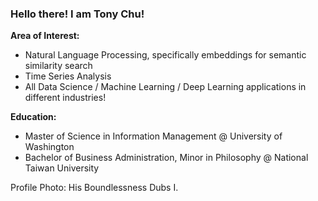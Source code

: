 ### Hello there! I am Tony Chu!

**Area of Interest:**
- Natural Language Processing, specifically embeddings for semantic similarity search
- Time Series Analysis
- All Data Science / Machine Learning / Deep Learning applications in different industries! 

**Education:**
- Master of Science in Information Management @ University of Washington
- Bachelor of Business Administration, Minor in Philosophy @ National Taiwan University 


Profile Photo: His Boundlessness Dubs I.
